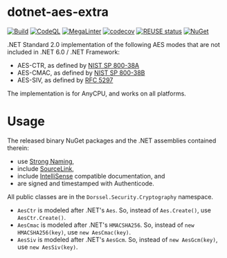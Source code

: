 <!--
SPDX-FileCopyrightText: 2022 Frans van Dorsselaer

SPDX-License-Identifier: MIT
-->

# dotnet-aes-extra

[![Build](https://github.com/dorssel/dotnet-aes-extra/workflows/Build/badge.svg?branch=master)](https://github.com/dorssel/dotnet-aes-extra/actions?query=workflow%3ABuild+branch%3Amaster)
[![CodeQL](https://github.com/dorssel/dotnet-aes-extra/workflows/CodeQL/badge.svg?branch=master)](https://github.com/dorssel/dotnet-aes-extra/actions?query=workflow%3ACodeQL+branch%3Amaster)
[![MegaLinter](https://github.com/dorssel/dotnet-aes-extra/workflows/MegaLinter/badge.svg?branch=master)](https://github.com/dorssel/dotnet-aes-extra/actions?query=workflow%3AMegaLinter+branch%3Amaster)
[![codecov](https://codecov.io/gh/dorssel/dotnet-aes-extra/branch/master/graph/badge.svg?token=zsbTiXoisQ)](https://codecov.io/gh/dorssel/dotnet-aes-extra)
[![REUSE status](https://api.reuse.software/badge/github.com/dorssel/dotnet-aes-extra)](https://api.reuse.software/info/github.com/dorssel/dotnet-aes-extra)
[![NuGet](https://img.shields.io/nuget/v/Dorssel.Security.Cryptography.AesExtra?logo=nuget)](https://www.nuget.org/packages/Dorssel.Security.Cryptography.AesExtra)

.NET Standard 2.0 implementation of the following AES modes that are not included in .NET 6.0 / .NET Framework:

- AES-CTR, as defined by [NIST SP 800-38A](https://csrc.nist.gov/publications/detail/sp/800-38a/final)
- AES-CMAC, as defined by [NIST SP 800-38B](https://csrc.nist.gov/publications/detail/sp/800-38b/final)
- AES-SIV, as defined by [RFC 5297](https://datatracker.ietf.org/doc/html/rfc5297)

The implementation is for AnyCPU, and works on all platforms.

# Usage

The released binary NuGet packages and the .NET assemblies contained therein:

- use [Strong Naming](https://docs.microsoft.com/en-us/dotnet/standard/library-guidance/strong-naming),
- include [SourceLink](https://docs.microsoft.com/en-us/dotnet/standard/library-guidance/sourcelink),
- include [IntelliSense](https://docs.microsoft.com/en-us/visualstudio/ide/using-intellisense) compatible documentation, and
- are signed and timestamped with Authenticode.

All public classes are in the `Dorssel.Security.Cryptography` namespace.

- `AesCtr` is modeled after .NET's `Aes`. So, instead of `Aes.Create()`, use `AesCtr.Create()`.
- `AesCmac` is modeled after .NET's `HMACSHA256`. So, instead of `new HMACSHA256(key)`, use `new AesCmac(key)`.
- `AesSiv` is modeled after .NET's `AesGcm`. So, instead of `new AesGcm(key)`, use `new AesSiv(key)`.
